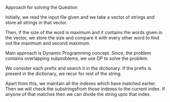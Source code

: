 Approach for solving the Question

Initially, we read the input file given and we take a vector of strings and store all strings in that vector.

Then, if the size of the word is maximum and it contains the words given in the vector, we store the size and 
compare it with every other word to find out the maximum and second maximum.

Main approach is Dynamic Programming concept. Since, the problem contains overlapping subproblems, we use DP to solve the problem.

We consider each prefix and search it in the dictionary. If the prefix is present in the dictionary, we recur for rest of the string.

Apart from this, we maintain all the indexes which have matched earlier. Then we will check the substringsfrom those indexes to the
current index. If anyone of that matches then we can divide the string upto that index.
